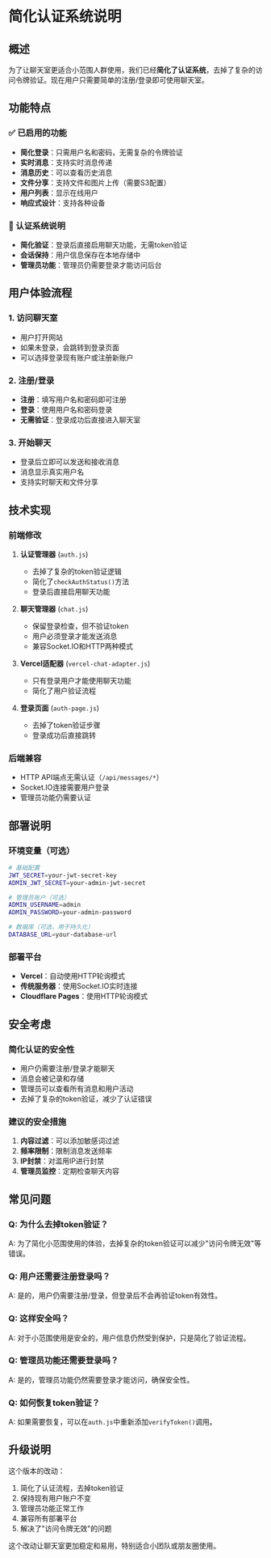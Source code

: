 # 简化认证系统说明

## 概述

为了让聊天室更适合小范围人群使用，我们已经**简化了认证系统**，去掉了复杂的访问令牌验证。现在用户只需要简单的注册/登录即可使用聊天室。

## 功能特点

### ✅ 已启用的功能
- **简化登录**：只需用户名和密码，无需复杂的令牌验证
- **实时消息**：支持实时消息传递
- **消息历史**：可以查看历史消息
- **文件分享**：支持文件和图片上传（需要S3配置）
- **用户列表**：显示在线用户
- **响应式设计**：支持各种设备

### 🔐 认证系统说明
- **简化验证**：登录后直接启用聊天功能，无需token验证
- **会话保持**：用户信息保存在本地存储中
- **管理员功能**：管理员仍需要登录才能访问后台

## 用户体验流程

### 1. 访问聊天室
- 用户打开网站
- 如果未登录，会跳转到登录页面
- 可以选择登录现有账户或注册新账户

### 2. 注册/登录
- **注册**：填写用户名和密码即可注册
- **登录**：使用用户名和密码登录
- **无需验证**：登录成功后直接进入聊天室

### 3. 开始聊天
- 登录后立即可以发送和接收消息
- 消息显示真实用户名
- 支持实时聊天和文件分享

## 技术实现

### 前端修改
1. **认证管理器** (`auth.js`)
   - 去掉了复杂的token验证逻辑
   - 简化了`checkAuthStatus()`方法
   - 登录后直接启用聊天功能

2. **聊天管理器** (`chat.js`)
   - 保留登录检查，但不验证token
   - 用户必须登录才能发送消息
   - 兼容Socket.IO和HTTP两种模式

3. **Vercel适配器** (`vercel-chat-adapter.js`)
   - 只有登录用户才能使用聊天功能
   - 简化了用户验证流程

4. **登录页面** (`auth-page.js`)
   - 去掉了token验证步骤
   - 登录成功后直接跳转

### 后端兼容
- HTTP API端点无需认证（`/api/messages/*`）
- Socket.IO连接需要用户登录
- 管理员功能仍需要认证

## 部署说明

### 环境变量（可选）
```bash
# 基础配置
JWT_SECRET=your-jwt-secret-key
ADMIN_JWT_SECRET=your-admin-jwt-secret

# 管理员账户（可选）
ADMIN_USERNAME=admin
ADMIN_PASSWORD=your-admin-password

# 数据库（可选，用于持久化）
DATABASE_URL=your-database-url
```

### 部署平台
- **Vercel**：自动使用HTTP轮询模式
- **传统服务器**：使用Socket.IO实时连接
- **Cloudflare Pages**：使用HTTP轮询模式

## 安全考虑

### 简化认证的安全性
- 用户仍需要注册/登录才能聊天
- 消息会被记录和存储
- 管理员可以查看所有消息和用户活动
- 去掉了复杂的token验证，减少了认证错误

### 建议的安全措施
1. **内容过滤**：可以添加敏感词过滤
2. **频率限制**：限制消息发送频率
3. **IP封禁**：对滥用IP进行封禁
4. **管理员监控**：定期检查聊天内容

## 常见问题

### Q: 为什么去掉token验证？
A: 为了简化小范围使用的体验，去掉复杂的token验证可以减少"访问令牌无效"等错误。

### Q: 用户还需要注册登录吗？
A: 是的，用户仍需要注册/登录，但登录后不会再验证token有效性。

### Q: 这样安全吗？
A: 对于小范围使用是安全的，用户信息仍然受到保护，只是简化了验证流程。

### Q: 管理员功能还需要登录吗？
A: 是的，管理员功能仍然需要登录才能访问，确保安全性。

### Q: 如何恢复token验证？
A: 如果需要恢复，可以在`auth.js`中重新添加`verifyToken()`调用。

## 升级说明

这个版本的改动：
1. 简化了认证流程，去掉token验证
2. 保持现有用户账户不变
3. 管理员功能正常工作
4. 兼容所有部署平台
5. 解决了"访问令牌无效"的问题

这个改动让聊天室更加稳定和易用，特别适合小团队或朋友圈使用。